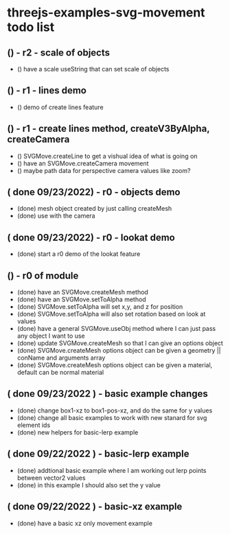 # threejs-examples-svg-movement todo list

## () - r2 - scale of objects
* () have a scale useString that can set scale of objects

## () - r1 - lines demo
* () demo of create lines feature

## () - r1 - create lines method, createV3ByAlpha, createCamera
* () SVGMove.createLine to get a vishual idea of what is going on
* () have an SVGMove.createCamera movement
* () maybe path data for perspective camera values like zoom?

## ( done 09/23/2022) - r0 - objects demo
* (done) mesh object created by just calling createMesh
* (done) use with the camera

## ( done 09/23/2022) - r0 - lookat demo
* (done) start a r0 demo of the lookat feature

## () - r0 of module
* (done) have an SVGMove.createMesh method
* (done) have an SVGMove.setToAlpha method
* (done) SVGMove.setToAlpha will set x,y, and z for position
* (done) SVGMove.setToAlpha will also set rotation based on look at values
* (done) have a general SVGMove.useObj method where I can just pass any object I want to use
* (done) update SVGMove.createMesh so that I can give an options object
* (done) SVGMove.createMesh options object can be given a geometry || conName and arguments array
* (done) SVGMove.createMesh options object can be given a material, default can be normal material

## ( done 09/23/2022 ) - basic example changes
* (done) change box1-xz to box1-pos-xz, and do the same for y values
* (done) change all basic examples to work with new stanard for svg element ids
* (done) new helpers for basic-lerp example

## ( done 09/22/2022 ) - basic-lerp example
* (done) addtional basic example where I am working out lerp points between vector2 values
* (done) in this example I should also set the y value

## ( done 09/22/2022 ) - basic-xz example
* (done) have a basic xz only movement example